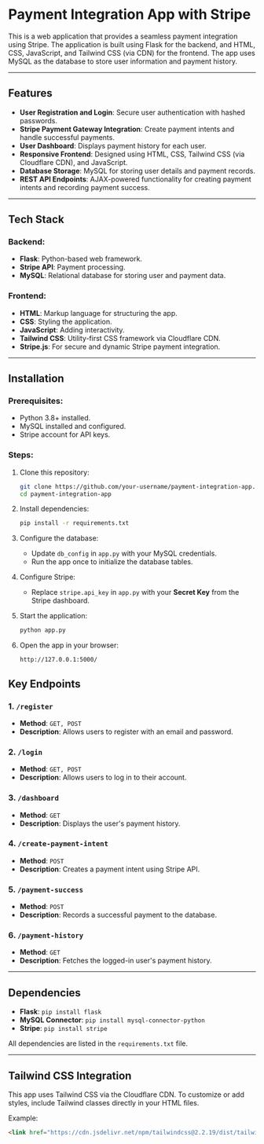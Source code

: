 # Payment Integration App with Stripe

This is a web application that provides a seamless payment integration using Stripe. The application is built using Flask for the backend, and HTML, CSS, JavaScript, and Tailwind CSS (via CDN) for the frontend. The app uses MySQL as the database to store user information and payment history.

---

## Features

- **User Registration and Login**: Secure user authentication with hashed passwords.
- **Stripe Payment Gateway Integration**: Create payment intents and handle successful payments.
- **User Dashboard**: Displays payment history for each user.
- **Responsive Frontend**: Designed using HTML, CSS, Tailwind CSS (via Cloudflare CDN), and JavaScript.
- **Database Storage**: MySQL for storing user details and payment records.
- **REST API Endpoints**: AJAX-powered functionality for creating payment intents and recording payment success.

---

## Tech Stack

### Backend:
- **Flask**: Python-based web framework.
- **Stripe API**: Payment processing.
- **MySQL**: Relational database for storing user and payment data.

### Frontend:
- **HTML**: Markup language for structuring the app.
- **CSS**: Styling the application.
- **JavaScript**: Adding interactivity.
- **Tailwind CSS**: Utility-first CSS framework via Cloudflare CDN.
- **Stripe.js**: For secure and dynamic Stripe payment integration.

---

## Installation

### Prerequisites:
- Python 3.8+ installed.
- MySQL installed and configured.
- Stripe account for API keys.

### Steps:
1. Clone this repository:
    ```bash
    git clone https://github.com/your-username/payment-integration-app.git
    cd payment-integration-app
    ```

2. Install dependencies:
    ```bash
    pip install -r requirements.txt
    ```

3. Configure the database:
    - Update `db_config` in `app.py` with your MySQL credentials.
    - Run the app once to initialize the database tables.

4. Configure Stripe:
    - Replace `stripe.api_key` in `app.py` with your **Secret Key** from the Stripe dashboard.

5. Start the application:
    ```bash
    python app.py
    ```

6. Open the app in your browser:
    ```
    http://127.0.0.1:5000/
    ```


## Key Endpoints

### 1. `/register`
- **Method**: `GET, POST`
- **Description**: Allows users to register with an email and password.

### 2. `/login`
- **Method**: `GET, POST`
- **Description**: Allows users to log in to their account.

### 3. `/dashboard`
- **Method**: `GET`
- **Description**: Displays the user's payment history.

### 4. `/create-payment-intent`
- **Method**: `POST`
- **Description**: Creates a payment intent using Stripe API.

### 5. `/payment-success`
- **Method**: `POST`
- **Description**: Records a successful payment to the database.

### 6. `/payment-history`
- **Method**: `GET`
- **Description**: Fetches the logged-in user's payment history.

---

## Dependencies

- **Flask**: `pip install flask`
- **MySQL Connector**: `pip install mysql-connector-python`
- **Stripe**: `pip install stripe`

All dependencies are listed in the `requirements.txt` file.

---

## Tailwind CSS Integration

This app uses Tailwind CSS via the Cloudflare CDN. To customize or add styles, include Tailwind classes directly in your HTML files.

Example:
```html
<link href="https://cdn.jsdelivr.net/npm/tailwindcss@2.2.19/dist/tailwind.min.css" rel="stylesheet">
